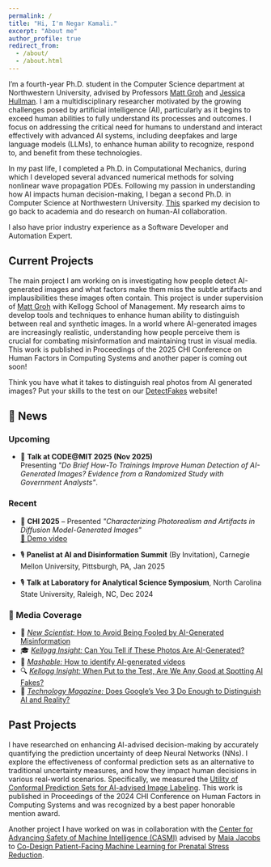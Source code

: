 ```yaml
---
permalink: /
title: "Hi, I'm Negar Kamali."
excerpt: "About me"
author_profile: true
redirect_from: 
  - /about/
  - /about.html
---
```

I’m a fourth-year Ph.D. student in the Computer Science department at Northwestern University, advised by Professors [Matt Groh](https://mattgroh.com/) and [Jessica Hullman](http://users.eecs.northwestern.edu/~jhullman/). I am a multidisciplinary researcher motivated by the growing challenges posed by artificial intelligence (AI), particularly as it begins to exceed human abilities to fully understand its processes and outcomes. I focus on addressing the critical need for humans to understand and interact effectively with advanced AI systems, including deepfakes and large language models (LLMs), to enhance human ability to recognize, respond to, and benefit from these technologies.

In my past life, I completed a Ph.D. in Computational Mechanics, during which I developed several advanced numerical methods for solving nonlinear wave propagation PDEs. Following my passion in understanding how AI impacts human decision-making, I began a second Ph.D. in Computer Science at Northwestern University. [This](https://www.sciencedirect.com/science/article/pii/S2589004221006477) sparked my decision to go back to academia and do research on human-AI collaboration.

I also have prior industry experience as a Software Developer and Automation Expert.  

## Current Projects

The main project I am working on is investigating how people detect AI-generated images and what factors make them miss the subtle artifacts and implausibilities these images often contain. This project is under supervision of [Matt Groh](https://mattgroh.com/) with Kellogg School of Management. My research aims to develop tools and techniques to enhance human ability to distinguish between real and synthetic images. In a world where AI-generated images are increasingly realistic, understanding how people perceive them is crucial for combating misinformation and maintaining trust in visual media. This work is published in Proceedings of the 2025 CHI Conference on Human Factors in Computing Systems and another paper is coming out soon! 

Think you have what it takes to distinguish real photos from AI generated images? Put your skills to the test on our [DetectFakes](https://detectfakes.kellogg.northwestern.edu/) website!

## 📰 News

### Upcoming
- 🎤 **Talk at CODE@MIT 2025 (Nov 2025)**  
  Presenting *"Do Brief How-To Trainings Improve Human Detection of AI-Generated Images? Evidence from a Randomized Study with Government Analysts"*.

### Recent
- 📑 **CHI 2025** – Presented *"Characterizing Photorealism and Artifacts in Diffusion Model-Generated Images"*  
  [🎥 Demo video](https://youtu.be/PL_ggNzMd-o?si=c8pqfcB3WJU5Ly5O)

- 🎙️ **Panelist at AI and Disinformation Summit** (By Invitation), Carnegie Mellon University, Pittsburgh, PA, Jan 2025  
- 🎙️ **Talk at Laboratory for Analytical Science Symposium**, North Carolina State University, Raleigh, NC, Dec 2024  

### 📰 Media Coverage

- 🧠 [*New Scientist:* How to Avoid Being Fooled by AI-Generated Misinformation](https://www.newscientist.com/article/2445475-how-to-avoid-being-fooled-by-ai-generated-misinformation/)  
- 🎓 [*Kellogg Insight:* Can You Tell if These Photos Are AI-Generated?](https://insight.kellogg.northwestern.edu/article/ai-photos-identification?utm_medium=social)  
- 🎥 [*Mashable:* How to identify AI-generated videos](https://mashable.com/article/how-identify-ai-generated-videos)  
- 🔍 [*Kellogg Insight:* When Put to the Test, Are We Any Good at Spotting AI Fakes?](https://insight.kellogg.northwestern.edu/article/are-we-any-good-at-spotting-ai-fakes)  
- 🤖 [*Technology Magazine:* Does Google’s Veo 3 Do Enough to Distinguish AI and Reality?](https://technologymagazine.com/articles/does-googles-veo-3-do-enough-to-distinguish-ai-and-reality)  

## Past Projects

I have researched on enhancing AI-advised decision-making by accurately quantifying the prediction uncertainty of deep Neural Networks (NNs). I explore the effectiveness of conformal prediction sets as an alternative to traditional uncertainty measures, and how they impact human decisions in various real-world scenarios. Specifically, we measured the [Utility of Conformal Prediction Sets for AI-advised Image Labeling](https://arxiv.org/abs/2401.08876). This work is published in Proceedings of the 2024 CHI Conference on Human Factors in Computing Systems and was recognized by a best paper honorable mention award.

Another project I have worked on was in collaboration with the [Center for Advancing Safety of Machine Intelligence (CASMI)](https://casmi.northwestern.edu/) advised by [Maia Jacobs](https://sites.northwestern.edu/nupath/people/) to [Co-Design Patient-Facing Machine Learning for Prenatal Stress Reduction](https://casmi.northwestern.edu/research/projects/prenatal-stress-reduction.html).







